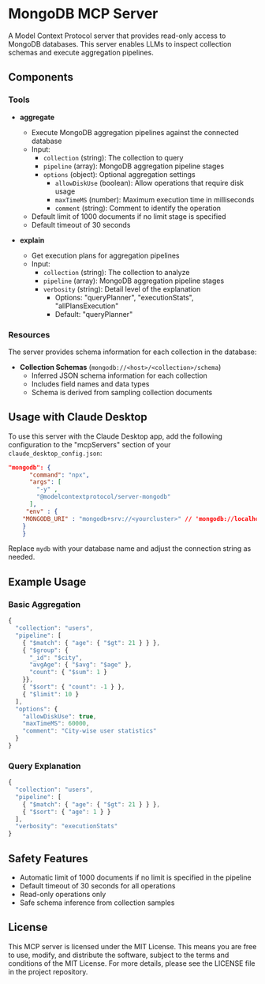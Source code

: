 # MongoDB MCP Server

A Model Context Protocol server that provides read-only access to MongoDB databases. This server enables LLMs to inspect collection schemas and execute aggregation pipelines.

## Components

### Tools

- **aggregate**
  - Execute MongoDB aggregation pipelines against the connected database
  - Input:
    - `collection` (string): The collection to query
    - `pipeline` (array): MongoDB aggregation pipeline stages
    - `options` (object): Optional aggregation settings
      - `allowDiskUse` (boolean): Allow operations that require disk usage
      - `maxTimeMS` (number): Maximum execution time in milliseconds
      - `comment` (string): Comment to identify the operation
  - Default limit of 1000 documents if no limit stage is specified
  - Default timeout of 30 seconds

- **explain**
  - Get execution plans for aggregation pipelines
  - Input:
    - `collection` (string): The collection to analyze
    - `pipeline` (array): MongoDB aggregation pipeline stages
    - `verbosity` (string): Detail level of the explanation
      - Options: "queryPlanner", "executionStats", "allPlansExecution"
      - Default: "queryPlanner"

### Resources

The server provides schema information for each collection in the database:

- **Collection Schemas** (`mongodb://<host>/<collection>/schema`)
  - Inferred JSON schema information for each collection
  - Includes field names and data types
  - Schema is derived from sampling collection documents

## Usage with Claude Desktop

To use this server with the Claude Desktop app, add the following configuration to the "mcpServers" section of your `claude_desktop_config.json`:

```json
"mongodb": {
      "command": "npx",
      "args": [
        "-y" ,
        "@modelcontextprotocol/server-mongodb"
      ],
     "env" : {
	"MONGODB_URI" : "mongodb+srv://<yourcluster>" // 'mongodb://localhost:27017'
	}
    }
```

Replace `mydb` with your database name and adjust the connection string as needed.

## Example Usage

### Basic Aggregation

```javascript
{
  "collection": "users",
  "pipeline": [
    { "$match": { "age": { "$gt": 21 } } },
    { "$group": {
      "_id": "$city",
      "avgAge": { "$avg": "$age" },
      "count": { "$sum": 1 }
    }},
    { "$sort": { "count": -1 } },
    { "$limit": 10 }
  ],
  "options": {
    "allowDiskUse": true,
    "maxTimeMS": 60000,
    "comment": "City-wise user statistics"
  }
}
```

### Query Explanation

```javascript
{
  "collection": "users",
  "pipeline": [
    { "$match": { "age": { "$gt": 21 } } },
    { "$sort": { "age": 1 } }
  ],
  "verbosity": "executionStats"
}
```

## Safety Features

- Automatic limit of 1000 documents if no limit is specified in the pipeline
- Default timeout of 30 seconds for all operations
- Read-only operations only
- Safe schema inference from collection samples

## License

This MCP server is licensed under the MIT License. This means you are free to use, modify, and distribute the software, subject to the terms and conditions of the MIT License. For more details, please see the LICENSE file in the project repository.
